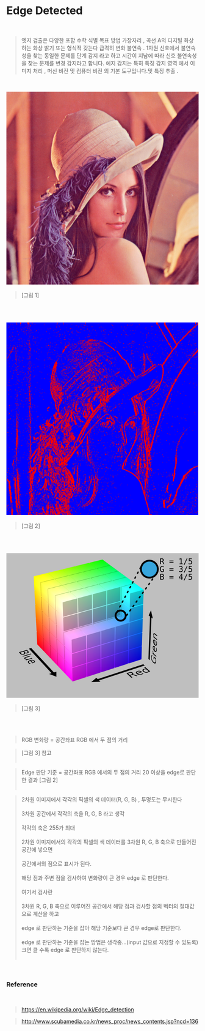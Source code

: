 # Edge Detected

<br>

> 엣지 검출은 다양한 포함 수학 식별 목표 방법 가장자리 , 곡선 A의 디지털 화상 하는 화상 밝기 또는 형식적 갖는다 급격히 변화 불연속 . 1차원 신호에서 불연속성을 찾는 동일한 문제를 단계 감지 라고 하고 시간이 지남에 따라 신호 불연속성을 찾는 문제를 변경 감지라고 합니다. 에지 감지는 특히 특징 감지 영역 에서 이미지 처리 , 머신 비전 및 컴퓨터 비전 의 기본 도구입니다.및 특징 추출 .

<br>

<p><img src="./image/Lenna.png" alt="error"></p>

> [그림 1]

<br><br>

<p><img src="./image/result.png" alt="error"></p>

> [그림 2]

<br><br>

<p><img src="./image/rgb.png" alt="error"></p>

> [그림 3]

<br><br>

> RGB 변화량 = 공간좌표 RGB 에서 두 점의 거리<br>

> [그림 3] 참고<br><br>

> Edge 판단 기준 = 공간좌표 RGB 에서의 두 점의 거리 20 이상을 edge로 판단한 결과 [그림 2]<br><br>

> 2차원 이미지에서 각각의 픽셀의 색 데이터(R, G, B) , 투명도는 무시한다<br><br>
> 3차원 공간에서 각각의 축을 R, G, B 라고 생각<br><br>
> 각각의 축은 255가 최대<br><br>
> 2차원 이미지에서의 각각의 픽셀의 색 데이터를 3차원 R, G, B 축으로 만들어진 공간에 넣으면<br><br>
> 공간에서의 점으로 표시가 된다.<br><br>
> 해당 점과 주변 점을 검사하여 변화량이 큰 경우 edge 로 판단한다.<br><br>
> 여기서 검사란<br><br>
> 3차원 R, G, B 축으로 이루어진 공간에서 해당 점과 검사할 점의 벡터의 절대값으로 계산을 하고<br><br>
> edge 로 판단하는 기준을 잡아 해당 기준보다 큰 경우 edge로 판단한다.<br><br>
> edge 로 판단하는 기준을 잡는 방법은 생각중...(input 값으로 지정할 수 있도록) 크면 클 수록 edge 로 판단하지 않는다.<br><br>

<br>

### Reference

<br>

> https://en.wikipedia.org/wiki/Edge_detection<br>

> http://www.scubamedia.co.kr/news_proc/news_contents.jsp?ncd=136

<br>
